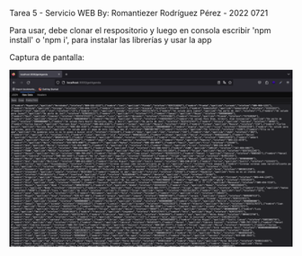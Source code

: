 Tarea 5 - Servicio WEB
By: Romantiezer Rodríguez Pérez - 2022 0721

Para usar, debe clonar el respositorio y luego en consola escribir
'npm install' o 'npm i', para instalar las librerías y usar la app

Captura de pantalla: 

![Captura getData](captures/Servicio-web-capture.png)




